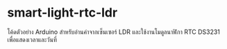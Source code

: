# smart-light-rtc-ldr
โค้ดตัวอย่าง Arduino สำหรับอ่านค่าจากเซ็นเซอร์ LDR และใช้งานโมดูลนาฬิกา RTC DS3231 เพื่อแสดงเวลาและวันที่
